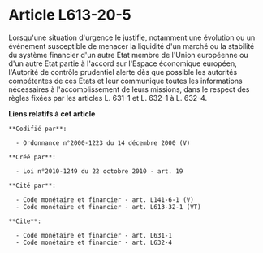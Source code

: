 # Article L613-20-5

Lorsqu'une situation d'urgence le justifie, notamment une évolution ou un événement susceptible de menacer la liquidité d'un
marché ou la stabilité du système financier d'un autre Etat membre de l'Union européenne ou d'un autre Etat partie à l'accord
sur l'Espace économique européen, l'Autorité de contrôle prudentiel alerte dès que possible les autorités compétentes de ces
Etats et leur communique toutes les informations nécessaires à l'accomplissement de leurs missions, dans le respect des
règles fixées par les articles L. 631-1 et L. 632-1 à L. 632-4.

**Liens relatifs à cet article**

	**Codifié par**:

	  - Ordonnance n°2000-1223 du 14 décembre 2000 (V)

	**Créé par**:

	  - Loi n°2010-1249 du 22 octobre 2010 - art. 19

	**Cité par**:

	  - Code monétaire et financier - art. L141-6-1 (V)
	  - Code monétaire et financier - art. L613-32-1 (VT)

	**Cite**:

	  - Code monétaire et financier - art. L631-1
	  - Code monétaire et financier - art. L632-4
